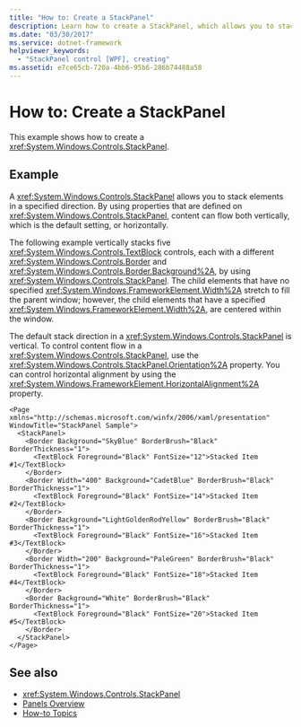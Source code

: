 ```yaml
---
title: "How to: Create a StackPanel"
description: Learn how to create a StackPanel, which allows you to stack elements in a specified direction, via the included example in XAML.
ms.date: "03/30/2017"
ms.service: dotnet-framework
helpviewer_keywords:
  - "StackPanel control [WPF], creating"
ms.assetid: e7ce65cb-720a-4bb6-95b6-286b74488a58
---
```

# How to: Create a StackPanel

This example shows how to create a <xref:System.Windows.Controls.StackPanel>.

## Example

A <xref:System.Windows.Controls.StackPanel> allows you to stack elements in a specified direction. By using properties that are defined on <xref:System.Windows.Controls.StackPanel>, content can flow both vertically, which is the default setting, or horizontally.

The following example vertically stacks five <xref:System.Windows.Controls.TextBlock> controls, each with a different <xref:System.Windows.Controls.Border> and <xref:System.Windows.Controls.Border.Background%2A>, by using <xref:System.Windows.Controls.StackPanel>. The child elements that have no specified <xref:System.Windows.FrameworkElement.Width%2A> stretch to fill the parent window; however, the child elements that have a specified <xref:System.Windows.FrameworkElement.Width%2A>, are centered within the window.

The default stack direction in a <xref:System.Windows.Controls.StackPanel> is vertical. To control content flow in a <xref:System.Windows.Controls.StackPanel>, use the <xref:System.Windows.Controls.StackPanel.Orientation%2A> property. You can control horizontal alignment by using the <xref:System.Windows.FrameworkElement.HorizontalAlignment%2A> property.

```xaml
<Page xmlns="http://schemas.microsoft.com/winfx/2006/xaml/presentation" WindowTitle="StackPanel Sample">
  <StackPanel>
    <Border Background="SkyBlue" BorderBrush="Black" BorderThickness="1">
      <TextBlock Foreground="Black" FontSize="12">Stacked Item #1</TextBlock>
    </Border>
    <Border Width="400" Background="CadetBlue" BorderBrush="Black" BorderThickness="1">
      <TextBlock Foreground="Black" FontSize="14">Stacked Item #2</TextBlock>
    </Border>
    <Border Background="LightGoldenRodYellow" BorderBrush="Black" BorderThickness="1">
      <TextBlock Foreground="Black" FontSize="16">Stacked Item #3</TextBlock>
    </Border>
    <Border Width="200" Background="PaleGreen" BorderBrush="Black" BorderThickness="1">
      <TextBlock Foreground="Black" FontSize="18">Stacked Item #4</TextBlock>
    </Border>
    <Border Background="White" BorderBrush="Black" BorderThickness="1">
      <TextBlock Foreground="Black" FontSize="20">Stacked Item #5</TextBlock>
    </Border>
  </StackPanel>
</Page>
```

## See also

- <xref:System.Windows.Controls.StackPanel>
- [Panels Overview](panels-overview.md)
- [How-to Topics](stackpanel-how-to-topics.md)
